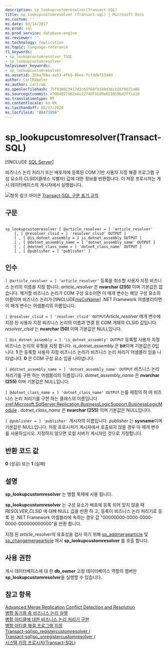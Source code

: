 ```yaml
---
description: sp_lookupcustomresolver(Transact-SQL)
title: sp_lookupcustomresolver (Transact-sql) | Microsoft Docs
ms.custom: ''
ms.date: 03/14/2017
ms.prod: sql
ms.prod_service: database-engine
ms.reviewer: ''
ms.technology: replication
ms.topic: language-reference
f1_keywords:
- sp_lookupcustomresolver_TSQL
- sp_lookupcustomresolver
helpviewer_keywords:
- sp_lookupcustomresolver
ms.assetid: 356a7b8a-ae53-4fb5-86ee-fcfddbf23ddd
author: CarlRabeler
ms.author: carlrab
ms.openlocfilehash: 75f030013417d3cb5f68f8349d36cb26f9971a88
ms.sourcegitcommit: e700497f962e4c2274df16d9e651059b42ff1a10
ms.translationtype: MT
ms.contentlocale: ko-KR
ms.lasthandoff: 08/17/2020
ms.locfileid: "88473956"
---
```

# <a name="sp_lookupcustomresolver-transact-sql"></a>sp_lookupcustomresolver(Transact-SQL)
[!INCLUDE [SQL Server](../../includes/applies-to-version/sqlserver.md)]

  비즈니스 논리 처리기 또는 배포자에 등록된 COM 기반 사용자 지정 해결 프로그램 구성 요소의 CLSID(클래스 식별자) 값에 대한 정보를 반환합니다. 이 저장 프로시저는 게시 데이터베이스의 게시자에서 실행됩니다.  
  
 ![항목 링크 아이콘](../../database-engine/configure-windows/media/topic-link.gif "항목 링크 아이콘") [Transact-SQL 구문 표기 규칙](../../t-sql/language-elements/transact-sql-syntax-conventions-transact-sql.md)  
  
## <a name="syntax"></a>구문  
  
```  
  
sp_lookupcustomresolver [ @article_resolver = ] 'article_resolver'   
    [, [ @resolver_clsid = ] 'resolver_clsid' OUTPUT ]  
    [ , [ @is_dotnet_assembly = ] is_dotnet_assembly OUTPUT ]  
    [ , [ @dotnet_assembly_name = ] 'dotnet_assembly_name' OUTPUT ]  
    [ , [ @dotnet_class_name = ] 'dotnet_class_name' OUTPUT ]  
    [ , [ @publisher = ] 'publisher' ]  
```  
  
## <a name="arguments"></a>인수  
`[ @article_resolver = ] 'article_resolver'` 등록을 취소할 사용자 지정 비즈니스 논리의 이름을 지정 합니다. *article_resolver* 은 **nvarchar (255)** 이며 기본값은 없습니다. 제거할 비즈니스 논리가 COM 구성 요소이면 이 매개 변수는 해당 구성 요소의 이름이며 비즈니스 논리가 [!INCLUDE[msCoName](../../includes/msconame-md.md)] .NET Framework 어셈블리이면 이 매개 변수는 어셈블리의 이름입니다.  
  
`[ @resolver_clsid = ] 'resolver_clsid' OUTPUT`*Article_resolver* 매개 변수에 지정 된 사용자 지정 비즈니스 논리의 이름과 연결 된 COM 개체의 CLSID 값입니다. *resolver_clsid* 는 **nvarchar (50)** 이며 기본값은 NULL입니다.  
  
`[ @is_dotnet_assembly = ] 'is_dotnet_assembly' OUTPUT` 등록할 사용자 지정 비즈니스 논리의 유형을 지정 합니다. *is_dotnet_assembly* 은 **bit**이며 기본값은 0입니다. **1** 은 등록할 사용자 지정 비즈니스 논리가 비즈니스 논리 처리기 어셈블리 임을 나타냅니다. **0** 은 COM 구성 요소 임을 나타냅니다.  
  
`[ @dotnet_assembly_name = ] 'dotnet_assembly_name' OUTPUT` 비즈니스 논리 처리기를 구현 하는 어셈블리의 이름입니다. *dotnet_assembly_name* 은 **nvarchar (255)** 이며 기본값은 NULL입니다.  
  
`[ @dotnet_class_name = ] 'dotnet_class_name' OUTPUT` 는를 재정의 하 여 비즈니스 논리 처리기를 구현 하는 클래스의 이름입니다 <xref:Microsoft.SqlServer.Replication.BusinessLogicSupport.BusinessLogicModule> . *dotnet_class_name* 은 **nvarchar (255)** 이며 기본값은 NULL입니다.  
  
`[ @publisher = ] 'publisher'` 게시자의 이름입니다. *publisher* 는 **sysname**이며 기본값은 NULL입니다. 저장 프로시저가 게시자에서 호출되지 않을 경우 이 매개 변수를 사용하십시오. 지정하지 않으면 로컬 서버가 게시자인 것으로 가정합니다.  
  
## <a name="return-code-values"></a>반환 코드 값  
 **0** (성공) 또는 **1** (실패)  
  
## <a name="remarks"></a>설명  
 **sp_lookupcustomresolver** 는 병합 복제에 사용 됩니다.  
  
 **sp_lookupcustomresolver** 는 구성 요소가 배포에 등록 되어 있지 않을 때 *RESOLVER_CLSID* 에 대해 NULL 값을 반환 하 고, 등록이 비즈니스 논리 처리기로 등록 된 .NET Framework 어셈블리에 속하는 경우 값 "00000000-0000-0000-0000-000000000000"을 반환 합니다.  
  
 지정 된 *article_resolver*의 유효성을 검사 하기 위해 [sp_addmergearticle](../../relational-databases/system-stored-procedures/sp-addmergearticle-transact-sql.md) 및 [sp_changemergearticle](../../relational-databases/system-stored-procedures/sp-changemergearticle-transact-sql.md) 에서 **sp_lookupcustomresolver** 를 호출 합니다.  
  
## <a name="permissions"></a>사용 권한  
 게시 데이터베이스에 대 한 **db_owner** 고정 데이터베이스 역할의 멤버만 **sp_lookupcustomresolver**을 실행할 수 있습니다.  
  
## <a name="see-also"></a>참고 항목  
 [Advanced Merge Replication Conflict Detection and Resolution](../../relational-databases/replication/merge/advanced-merge-replication-conflict-detection-and-resolution.md)   
 [병합 동기화 중 비즈니스 논리 실행](../../relational-databases/replication/merge/execute-business-logic-during-merge-synchronization.md)   
 [병합 아티클에 대한 비즈니스 논리 처리기 구현](../../relational-databases/replication/implement-a-business-logic-handler-for-a-merge-article.md)   
 [병합 아티클 해결 프로그램 지정](../../relational-databases/replication/publish/specify-a-merge-article-resolver.md)   
 [Transact-sql&#41;sp_registercustomresolver &#40;](../../relational-databases/system-stored-procedures/sp-registercustomresolver-transact-sql.md)   
 [Transact-sql&#41;sp_unregistercustomresolver &#40;](../../relational-databases/system-stored-procedures/sp-unregistercustomresolver-transact-sql.md)   
 [시스템 저장 프로시저&#40;Transact-SQL&#41;](../../relational-databases/system-stored-procedures/system-stored-procedures-transact-sql.md)  
  
  
